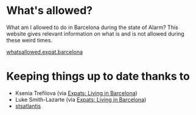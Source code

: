 # What's allowed?

What am I allowed to do in Barcelona during the state of Alarm? This website gives relevant information on what is and is not allowed during these weird times.

[whatsallowed.expat.barcelona](https://whatsallowed.expat.barcelona/)

# Keeping things up to date thanks to

* Ksenia Trefilova (via [Expats: Living in Barcelona](https://www.facebook.com/groups/127574624486706))
* Luke Smith-Lazarte (via [Expats: Living in Barcelona](https://www.facebook.com/groups/127574624486706))
* [stsatlantis](https://github.com/stsatlantis)
